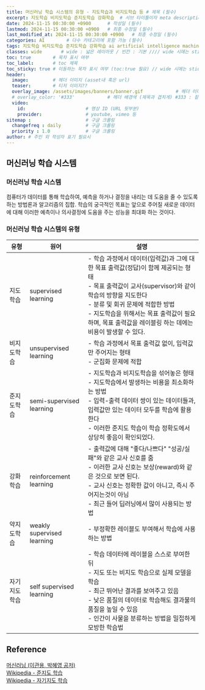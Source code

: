 ```yaml
---
title: 머신러닝 학습 시스템의 유형 - 지도학습과 비지도학습 등 # 제목 (필수)
excerpt: 지도학습 비지도학습 준지도학습 강화학습  # 서브 타이틀이자 meta description (필수)
date: 2024-11-15 00:30:00 +0900      # 작성일 (필수)
lastmod: 2024-11-15 00:30:00 +0900   # 최종 수정일 (필수)
last_modified_at: 2024-11-15 00:30:00 +0900   # 최종 수정일 (필수)
categories: AI        # 다수 카테고리에 포함 가능 (필수)
tags: 지도학습 비지도학습 준지도학습 강화학습 ai artificial intelligence machine learning deep 인공지능 머신러닝 기계학습 딥러닝       # 태그 복수개 가능 (필수)
classes: wide       # wide : 넓은 레이아웃 / 빈칸 : 기본 //// wide 시에는 sticky toc 불가
toc: true        # 목차 표시 여부
toc_label:       # toc 제목
toc_sticky: true # 이동하는 목차 표시 여부 (toc:true 필요) // wide 시에는 sticky toc 불가
header: 
  image:         # 헤더 이미지 (asset내 혹은 url)
  teaser:        # 티저 이미지??
  overlay_image: /assets/images/banners/banner.gif            # 헤더 이미지 (제목과 겹치게)
  # overlay_color: '#333'            # 헤더 배경색 (제목과 겹치게) #333 : 짙은 회색 (필수)
  video:
    id:                      # 영상 ID (URL 뒷부분)
    provider:                # youtube, vimeo 등
sitemap :                    # 구글 크롤링
  changefreq : daily         # 구글 크롤링
  priority : 1.0             # 구글 크롤링
author: # 주인 외 작성자 표기 필요시
---
```

<!--postNo: 20241115_001-->   

## 머신러닝 학습 시스템  

### 머신러닝 학습 시스템  

컴퓨터가 데이터를 통해 학습하여, 예측을 하거나 결정을 내리는 데 도움을 줄 수 있도록 하는 방법론과 알고리즘의 집합. 학습의 궁극적인 목표는 앞으로 주어질 새로운 데이터에 대해 이러한 예측이나 의사결정에 도움을 주는 성능을 최대화 하는 것이다.  


### 머신러닝 학습 시스템의 유형  

|유형|원어|설명|
|---|---|---|
|지도학습|supervised learning|- 학습 과정에서 데이터(입력값)과 그에 대한 목표 출력값(정답)이 함께 제공되는 형태<br>- 목표 출력값이 교사(supervisor)와 같이 학습의 방향을 지도한다<br>- 분류 및 회귀 문제에 적합한 방법<br>- 지도학습을 위해서는 목표 출력값이 필요하며, 목표 출력값을 레이블링 하는 데에는 비용이 발생할 수 있다.|
|비지도학습|unsupervised learning|- 학습 과정에서 목표 출력값 없이, 입력값만 주어지는 형태<br>- 군집화 문제에 적합|
|준지도학습|semi-supervised learning|- 지도학습과 비지도학습을 섞어놓은 형태<br>- 지도학습에서 발생하는 비용을 최소화하는 방법<br>- 입력-출력 데이터 쌍이 있는 데이터들과, 입력값만 있는 데이터 모두를 학습에 활용한다<br>- 이러한 준지도 학습이 학습 정확도에서 상당히 좋음이 확인되었다.|
|강화학습|reinforcement learning|- 출력값에 대해 "좋다/나쁘다" "성공/실패"와 같은 교사 신호를 줌<br>- 이러한 교사 신호는 보상(reward)와 같은 것으로 보면 된다.<br>- 교사 신호는 정확한 값이 아니고, 즉시 주어지는것이 아님<br>- 최근 들어 딥러닝에서 많이 사용되는 방법|
|약지도학습|weakly supervised learning|- 부정확한 레이블도 부여해서 학습에 사용하는 방법|
|자기지도학습|self supervised learning|- 학습 데이터에 레이블을 스스로 부여한 뒤<br>- 지도 또는 비지도 학습으로 실제 모델을 학습<br>- 최근 뛰어난 결과를 보여주고 있음<br>- 낮은 품질의 데이터로 학습해도 결과물의 품질을 높일 수 있음<br>- 인간이 사물을 분류하는 방법을 밀접하게 모방한 학습법|


## Reference  

[머신러닝 (이관용, 박혜영 공저)](https://search.shopping.naver.com/book/catalog/33751852618?cat_id=50005558&frm=PBOKPRO&query=머신러닝+이관용&NaPm=ct%3Dm3hfzyhc%7Cci%3D228c56736e9b189c35b08cbd8c5ddb7f9e67e63e%7Ctr%3Dboknx%7Csn%3D95694%7Chk%3D8bfde20797c97955dc000ea62799753a0da42a06)  
[Wikipedia - 준지도 학습](https://ko.wikipedia.org/wiki/준지도_학습)  
[Wikipedia - 자기지도 학습](https://ko.wikipedia.org/wiki/자기_지도_학습)  
  